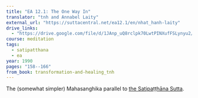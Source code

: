 ```yaml
---
title: "EA 12.1: The One Way In"
translator: "tnh and Annabel Laity"
external_url: "https://suttacentral.net/ea12.1/en/nhat_hanh-laity"
drive_links:
  - "https://drive.google.com/file/d/1JAnp_uQ8rclpk70LwtPINXufFSLynyu2/view?usp=drivesdk"
course: meditation
tags:
  - satipatthana
  - ea
year: 1990
pages: "158--166"
from_book: transformation-and-healing_tnh
---
```


The (somewhat simpler) Mahasanghika parallel to [the Satipaṭṭhāna Sutta](/content/canon/mn10).
